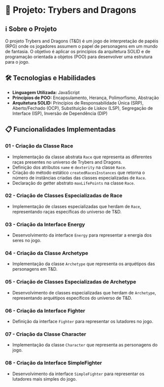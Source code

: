 # 🚀 Projeto: Trybers and Dragons

## ℹ️ Sobre o Projeto

O projeto Trybers and Dragons (T&D) é um jogo de interpretação de papéis (RPG) onde os jogadores assumem o papel de personagens em um mundo de fantasia. O objetivo é aplicar os princípios da arquitetura SOLID e de programação orientada a objetos (POO) para desenvolver uma estrutura para o jogo.

## 🛠️ Tecnologias e Habilidades

- **Linguagem Utilizada:** JavaScript
- **Princípios de POO:** Encapsulamento, Herança, Polimorfismo, Abstração
- **Arquitetura SOLID:** Princípios de Responsabilidade Única (SRP), Aberto/Fechado (OCP), Substituição de Liskov (LSP), Segregação de Interface (ISP), Inversão de Dependência (DIP)

## 📋 Funcionalidades Implementadas

### 01 - Criação da Classe Race

- Implementação da classe abstrata `Race` que representa as diferentes raças presentes no universo de Trybers and Dragons.
- Definição dos atributos `name` e `dexterity` na classe `Race`.
- Criação do método estático `createdRacesInstances` que retorna o número de instâncias criadas das classes especializadas de `Race`.
- Declaração do getter abstrato `maxLifePoints` na classe `Race`.

### 02 - Criação de Classes Especializadas de Race

- Implementação de classes especializadas que herdam de `Race`, representando raças específicas do universo de T&D.

### 03 - Criação da Interface Energy

- Desenvolvimento da interface `Energy` para representar a energia dos seres no jogo.

### 04 - Criação da Classe Archetype

- Implementação da classe `Archetype` que representa os arquétipos das personagens em T&D.

### 05 - Criação de Classes Especializadas de Archetype

- Desenvolvimento de classes especializadas que herdam de `Archetype`, representando arquétipos específicos do universo de T&D.

### 06 - Criação da Interface Fighter

- Definição da interface `Fighter` para representar os lutadores no jogo.

### 07 - Criação da Classe Character

- Implementação da classe `Character` que representa as personagens do jogo.

### 08 - Criação da Interface SimpleFighter

- Desenvolvimento da interface `SimpleFighter` para representar os lutadores mais simples do jogo.
